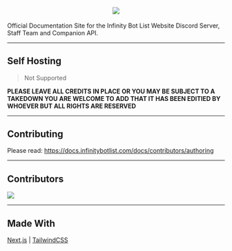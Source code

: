 <h2 align='center'>
  <a href="https://docs.botlist.site">
    <img src="https://docs.botlist.site/85FC9DAF-60F4-4839-8BB8-31DAA7BE3303.png" />
  </a>
  <br> 
</h2>

Official Documentation Site for the Infinity Bot List Website
Discord Server, Staff Team and Companion API.

---

## Self Hosting

> Not Supported

**PLEASE LEAVE ALL CREDITS IN PLACE OR YOU MAY BE SUBJECT TO A TAKEDOWN YOU ARE WELCOME TO ADD THAT IT HAS BEEN EDITIED BY WHOEVER BUT ALL RIGHTS ARE RESERVED**

---

## Contributing

Please read: https://docs.infinitybotlist.com/docs/contributors/authoring

---

## Contributors

<a href="https://github.com/InfinityBotList/Documentation/graphs/contributors">
  <img src="https://contrib.rocks/image?repo=InfinityBotList/Documentation" />
</a>

---

## Made With

[Next.js](https://nextjs.org/) | [TailwindCSS](https://tailwindcss.com/)